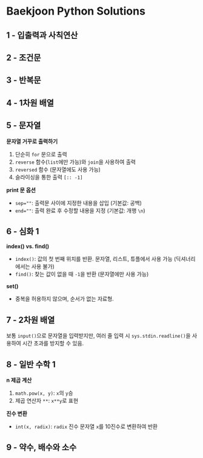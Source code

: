# Baekjoon Python Solutions

## 1 - 입출력과 사칙연산

## 2 - 조건문

## 3 - 반복문

## 4 - 1차원 배열

## 5 - 문자열

**문자열 거꾸로 출력하기**
1. 단순히 `for` 문으로 출력
2. `reverse` 함수(`list`에만 가능)와 `join`을 사용하여 출력
3. `reversed` 함수 (문자열에도 사용 가능)
4. 슬라이싱을 통한 출력 `[:: -1]`

**print 문 옵션**
- `sep=""`: 출력문 사이에 지정한 내용을 삽입 (기본값: 공백)
- `end=""`: 출력 완료 후 수정할 내용을 지정 (기본값: 개행 `\n`)

## 6 - 심화 1

**index() vs. find()**
- `index()`: 값의 첫 번째 위치를 반환. 문자열, 리스트, 튜플에서 사용 가능 (딕셔너리에서는 사용 불가)
- `find()`: 찾는 값이 없을 때 `-1`을 반환 (문자열에만 사용 가능)

**set()** 
- 중복을 허용하지 않으며, 순서가 없는 자료형.

## 7 - 2차원 배열

보통 `input()`으로 문자열을 입력받지만, 여러 줄 입력 시 `sys.stdin.readline()`을 사용하여 시간 초과를 방지할 수 있음.

## 8 - 일반 수학 1

**n 제곱 계산**
1. `math.pow(x, y)`: `x`의 `y`승
2. 제곱 연산자 `**`: `x**y`로 표현

**진수 변환**
- `int(x, radix)`: `radix` 진수 문자열 `x`를 10진수로 변환하여 반환

## 9 - 약수, 배수와 소수
